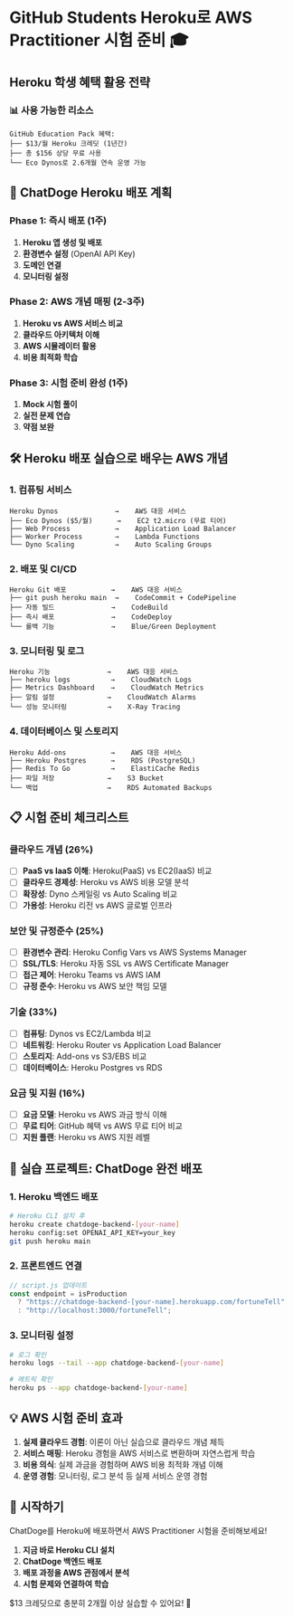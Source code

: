 # GitHub Students Heroku로 AWS Practitioner 시험 준비 🎓

## Heroku 학생 혜택 활용 전략

### 📊 사용 가능한 리소스

```
GitHub Education Pack 혜택:
├── $13/월 Heroku 크레딧 (1년간)
├── 총 $156 상당 무료 사용
└── Eco Dynos로 2.6개월 연속 운영 가능
```

## 🚀 ChatDoge Heroku 배포 계획

### Phase 1: 즉시 배포 (1주)

1. **Heroku 앱 생성 및 배포**
2. **환경변수 설정** (OpenAI API Key)
3. **도메인 연결**
4. **모니터링 설정**

### Phase 2: AWS 개념 매핑 (2-3주)

1. **Heroku vs AWS 서비스 비교**
2. **클라우드 아키텍처 이해**
3. **AWS 시뮬레이터 활용**
4. **비용 최적화 학습**

### Phase 3: 시험 준비 완성 (1주)

1. **Mock 시험 풀이**
2. **실전 문제 연습**
3. **약점 보완**

## 🛠️ Heroku 배포 실습으로 배우는 AWS 개념

### 1. 컴퓨팅 서비스

```
Heroku Dynos              →    AWS 대응 서비스
├── Eco Dynos ($5/월)      →    EC2 t2.micro (무료 티어)
├── Web Process           →    Application Load Balancer
├── Worker Process        →    Lambda Functions
└── Dyno Scaling          →    Auto Scaling Groups
```

### 2. 배포 및 CI/CD

```
Heroku Git 배포           →    AWS 대응 서비스
├── git push heroku main  →    CodeCommit + CodePipeline
├── 자동 빌드              →    CodeBuild
├── 즉시 배포              →    CodeDeploy
└── 롤백 기능              →    Blue/Green Deployment
```

### 3. 모니터링 및 로그

```
Heroku 기능              →    AWS 대응 서비스
├── heroku logs          →    CloudWatch Logs
├── Metrics Dashboard    →    CloudWatch Metrics
├── 알림 설정             →    CloudWatch Alarms
└── 성능 모니터링          →    X-Ray Tracing
```

### 4. 데이터베이스 및 스토리지

```
Heroku Add-ons           →    AWS 대응 서비스
├── Heroku Postgres      →    RDS (PostgreSQL)
├── Redis To Go          →    ElastiCache Redis
├── 파일 저장             →    S3 Bucket
└── 백업                 →    RDS Automated Backups
```

## 📋 시험 준비 체크리스트

### 클라우드 개념 (26%)

- [ ] **PaaS vs IaaS 이해**: Heroku(PaaS) vs EC2(IaaS) 비교
- [ ] **클라우드 경제성**: Heroku vs AWS 비용 모델 분석
- [ ] **확장성**: Dyno 스케일링 vs Auto Scaling 비교
- [ ] **가용성**: Heroku 리전 vs AWS 글로벌 인프라

### 보안 및 규정준수 (25%)

- [ ] **환경변수 관리**: Heroku Config Vars vs AWS Systems Manager
- [ ] **SSL/TLS**: Heroku 자동 SSL vs AWS Certificate Manager
- [ ] **접근 제어**: Heroku Teams vs AWS IAM
- [ ] **규정 준수**: Heroku vs AWS 보안 책임 모델

### 기술 (33%)

- [ ] **컴퓨팅**: Dynos vs EC2/Lambda 비교
- [ ] **네트워킹**: Heroku Router vs Application Load Balancer
- [ ] **스토리지**: Add-ons vs S3/EBS 비교
- [ ] **데이터베이스**: Heroku Postgres vs RDS

### 요금 및 지원 (16%)

- [ ] **요금 모델**: Heroku vs AWS 과금 방식 이해
- [ ] **무료 티어**: GitHub 혜택 vs AWS 무료 티어 비교
- [ ] **지원 플랜**: Heroku vs AWS 지원 레벨

## 🎯 실습 프로젝트: ChatDoge 완전 배포

### 1. Heroku 백엔드 배포

```bash
# Heroku CLI 설치 후
heroku create chatdoge-backend-[your-name]
heroku config:set OPENAI_API_KEY=your_key
git push heroku main
```

### 2. 프론트엔드 연결

```javascript
// script.js 업데이트
const endpoint = isProduction
  ? "https://chatdoge-backend-[your-name].herokuapp.com/fortuneTell"
  : "http://localhost:3000/fortuneTell";
```

### 3. 모니터링 설정

```bash
# 로그 확인
heroku logs --tail --app chatdoge-backend-[your-name]

# 메트릭 확인
heroku ps --app chatdoge-backend-[your-name]
```

## 💡 AWS 시험 준비 효과

1. **실제 클라우드 경험**: 이론이 아닌 실습으로 클라우드 개념 체득
2. **서비스 매핑**: Heroku 경험을 AWS 서비스로 변환하며 자연스럽게 학습
3. **비용 의식**: 실제 과금을 경험하며 AWS 비용 최적화 개념 이해
4. **운영 경험**: 모니터링, 로그 분석 등 실제 서비스 운영 경험

## 🎉 시작하기

ChatDoge를 Heroku에 배포하면서 AWS Practitioner 시험을 준비해보세요!

1. **지금 바로 Heroku CLI 설치**
2. **ChatDoge 백엔드 배포**
3. **배포 과정을 AWS 관점에서 분석**
4. **시험 문제와 연결하여 학습**

$13 크레딧으로 충분히 2개월 이상 실습할 수 있어요! 🚀
